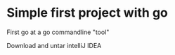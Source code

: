 # Simple first project with go
First go at a go commandline "tool"

Download and untar intelliJ IDEA